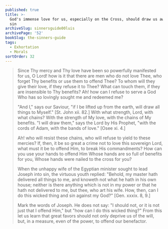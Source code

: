 ```yaml
---
published: true
title: >-
  God's immense love for us, especially on the Cross, should draw us away from
  sin
archiveSlug: sinnersguide00luis
archivePage: '52'
bookSlug: the-sinners-guide
tags:
  - Exhortation
  - Morals
sortOrder: 32
---
```


> Since Thy mercy and Thy love have been so powerfully manifested for us, O Lord! how is it that there are men who do not love Thee, who forget Thy benefits or use them to offend Thee? To whom will they give their love, if they refuse it to Thee? What can touch them, if they are insensible to Thy benefits? Ah! how can I refuse to serve a God Who has so lovingly sought me and redeemed me?
>
> "And I," says our Saviour, "if I be lifted up from the earth, will draw all things to Myself." [St. John xii. 82.] With what strength, Lord, with what chains? With the strength of My love, with the chains of My benefits. "I will draw them," says the Lord by His Prophet, "with the cords of Adam, with the bands of love." [Osee xi. 4.]
>
> Ah! who will resist these chains, who will refuse to yield to these mercies? If, then, it be so great a crime not to love this sovereign Lord, what must it be to offend Him, to break His commandments? How can you use your hands to offend Him Whose hands are so full of benefits for you, Whose hands were nailed to the cross for you?
>
> When the unhappy wife of the Egyptian minister sought to lead Joseph into sin, the virtuous youth replied: "Behold, my master hath delivered all things to me, and knoweth not what he hath in his own house; neither is there anything which is not in my power or that he hath not delivered to me, but thee, who art his wife. How, then, can I do this wicked thing and sin against my God?" [Gen. xxxix. 8, 9.]
>
> Mark the words of Joseph. He does not say: "I should not, or it is not just that I offend Him," but "how can I do this wicked thing?" From this let us learn that great favors should not only deprive us of the will, but, in a measure, even of the power, to offend our benefactor.
